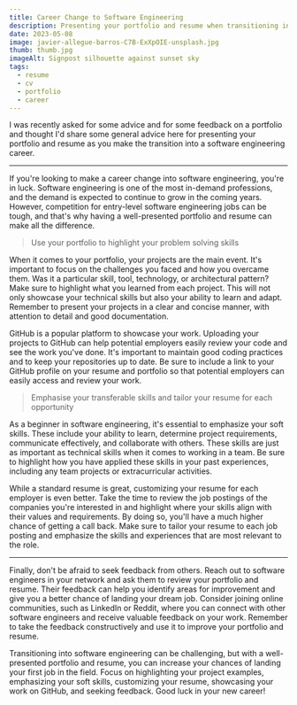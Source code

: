 ```yaml
---
title: Career Change to Software Engineering
description: Presenting your portfolio and resume when transitioning into a software engineering career
date: 2023-05-08
image: javier-allegue-barros-C7B-ExXpOIE-unsplash.jpg
thumb: thumb.jpg
imageAlt: Signpost silhouette against sunset sky
tags:
  - resume
  - cv
  - portfolio
  - career
---
```


I was recently asked for some advice and for some feedback on a portfolio and thought I'd share some general advice here for presenting your portfolio and resume as you make the transition into a software engineering career.

---

If you're looking to make a career change into software engineering, you're in luck. Software engineering is one of the most in-demand professions, and the demand is expected to continue to grow in the coming years. However, competition for entry-level software engineering jobs can be tough, and that's why having a well-presented portfolio and resume can make all the difference.

> Use your portfolio to highlight your problem solving skills

When it comes to your portfolio, your projects are the main event. It's important to focus on the challenges you faced and how you overcame them. Was it a particular skill, tool, technology, or architectural pattern? Make sure to highlight what you learned from each project. This will not only showcase your technical skills but also your ability to learn and adapt. Remember to present your projects in a clear and concise manner, with attention to detail and good documentation.

GitHub is a popular platform to showcase your work. Uploading your projects to GitHub can help potential employers easily review your code and see the work you've done. It's important to maintain good coding practices and to keep your repositories up to date. Be sure to include a link to your GitHub profile on your resume and portfolio so that potential employers can easily access and review your work.

> Emphasise your transferable skills and tailor your resume for each opportunity

As a beginner in software engineering, it's essential to emphasize your soft skills. These include your ability to learn, determine project requirements, communicate effectively, and collaborate with others. These skills are just as important as technical skills when it comes to working in a team. Be sure to highlight how you have applied these skills in your past experiences, including any team projects or extracurricular activities.

While a standard resume is great, customizing your resume for each employer is even better. Take the time to review the job postings of the companies you're interested in and highlight where your skills align with their values and requirements. By doing so, you'll have a much higher chance of getting a call back. Make sure to tailor your resume to each job posting and emphasize the skills and experiences that are most relevant to the role.

---

Finally, don't be afraid to seek feedback from others. Reach out to software engineers in your network and ask them to review your portfolio and resume. Their feedback can help you identify areas for improvement and give you a better chance of landing your dream job. Consider joining online communities, such as LinkedIn or Reddit, where you can connect with other software engineers and receive valuable feedback on your work. Remember to take the feedback constructively and use it to improve your portfolio and resume.

Transitioning into software engineering can be challenging, but with a well-presented portfolio and resume, you can increase your chances of landing your first job in the field. Focus on highlighting your project examples, emphasizing your soft skills, customizing your resume, showcasing your work on GitHub, and seeking feedback. Good luck in your new career!
